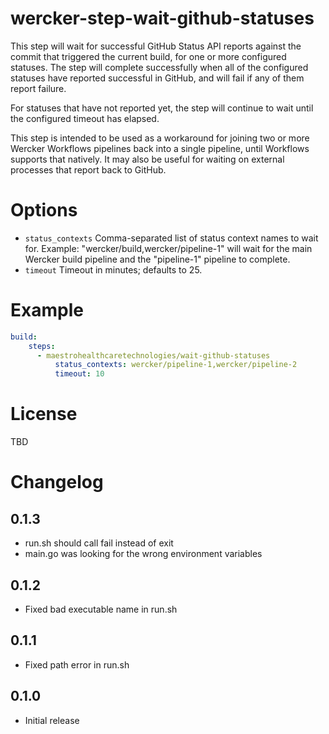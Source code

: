 # wercker-step-wait-github-statuses

This step will wait for successful GitHub Status API reports against the
commit that triggered the current build, for one or more configured statuses.
The step will complete successfully when all of the configured statuses have
reported successful in GitHub, and will fail if any of them report failure.

For statuses that have not reported yet, the step will continue to wait until 
the configured timeout has elapsed.

This step is intended to be used as a workaround for joining two or more
Wercker Workflows pipelines back into a single pipeline, until Workflows 
supports that natively. It may also be useful for waiting on external processes
that report back to GitHub.

# Options

- `status_contexts` Comma-separated list of status context names to wait for.
  Example: "wercker/build,wercker/pipeline-1" will wait for the main Wercker
  build pipeline and the "pipeline-1" pipeline to complete.
- `timeout` Timeout in minutes; defaults to 25.

# Example

```yaml
build:
    steps:
      - maestrohealthcaretechnologies/wait-github-statuses
          status_contexts: wercker/pipeline-1,wercker/pipeline-2
          timeout: 10
```

# License

TBD

# Changelog

## 0.1.3

- run.sh should call fail instead of exit
- main.go was looking for the wrong environment variables

## 0.1.2

- Fixed bad executable name in run.sh

## 0.1.1

- Fixed path error in run.sh

## 0.1.0

- Initial release

